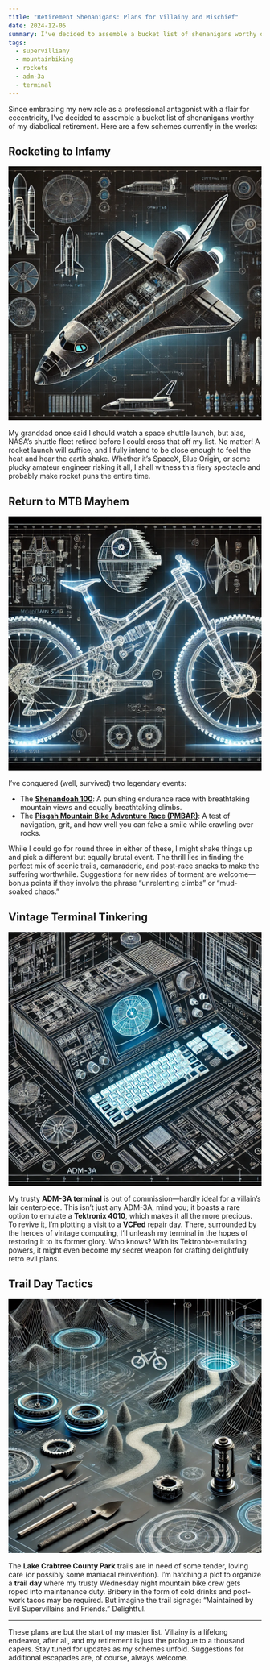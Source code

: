 ```yaml
---
title: "Retirement Shenanigans: Plans for Villainy and Mischief"
date: 2024-12-05
summary: I've decided to assemble a bucket list of shenanigans worthy of my diabolical retirement.
tags:
  - supervilliany
  - mountainbiking
  - rockets
  - adm-3a
  - terminal
---
```


Since embracing my new role as a professional antagonist with a flair for eccentricity, I've decided to assemble a bucket list of shenanigans worthy of my diabolical retirement. Here are a few schemes currently in the works:

## Rocketing to Infamy

![Space Shuttle](shuttle.webp)

My granddad once said I should watch a space shuttle launch, but alas, NASA’s shuttle fleet retired before I could cross that off my list. No matter! A rocket launch will suffice, and I fully intend to be close enough to feel the heat and hear the earth shake. Whether it’s SpaceX, Blue Origin, or some plucky amateur engineer risking it all, I shall witness this fiery spectacle and probably make rocket puns the entire time.

## Return to MTB Mayhem

![A long ride](mtb.webp)

I’ve conquered (well, survived) two legendary events:  
- The **[Shenandoah 100](https://nuemtb.com/shenandoah-100/)**: A punishing endurance race with breathtaking mountain views and equally breathtaking climbs.  
- The **[Pisgah Mountain Bike Adventure Race (PMBAR)](https://www.pisgahproductions.com/events/pmbar/)**: A test of navigation, grit, and how well you can fake a smile while crawling over rocks.  

While I could go for round three in either of these, I might shake things up and pick a different but equally brutal event. The thrill lies in finding the perfect mix of scenic trails, camaraderie, and post-race snacks to make the suffering worthwhile. Suggestions for new rides of torment are welcome—bonus points if they involve the phrase “unrelenting climbs” or “mud-soaked chaos.”

## Vintage Terminal Tinkering

![ADM-3A "Dumb" Terminal](adm-3a.webp)

My trusty **ADM-3A terminal** is out of commission—hardly ideal for a villain’s lair centerpiece. This isn’t just any ADM-3A, mind you; it boasts a rare option to emulate a **Tektronix 4010**, which makes it all the more precious. To revive it, I’m plotting a visit to a **[VCFed](https://vcfed.org/)** repair day. There, surrounded by the heroes of vintage computing, I’ll unleash my terminal in the hopes of restoring it to its former glory. Who knows? With its Tektronix-emulating powers, it might even become my secret weapon for crafting delightfully retro evil plans.

## Trail Day Tactics

![Work Day](workday.webp)

The **Lake Crabtree County Park** trails are in need of some tender, loving care (or possibly some maniacal reinvention). I’m hatching a plot to organize a **trail day** where my trusty Wednesday night mountain bike crew gets roped into maintenance duty. Bribery in the form of cold drinks and post-work tacos may be required. But imagine the trail signage: “Maintained by Evil Supervillains and Friends.” Delightful.

---

These plans are but the start of my master list. Villainy is a lifelong endeavor, after all, and my retirement is just the prologue to a thousand capers. Stay tuned for updates as my schemes unfold. Suggestions for additional escapades are, of course, always welcome.

